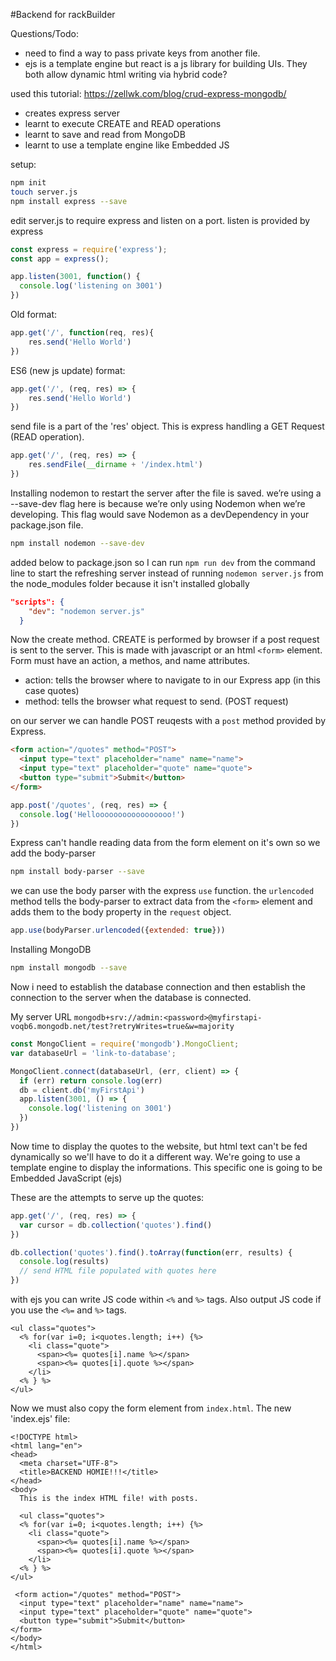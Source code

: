 #Backend for rackBuilder 

Questions/Todo:
- need to find a way to pass private keys from another file.
- ejs is a template engine but react is a js library for building UIs. They both allow dynamic html writing via hybrid code?

used this tutorial: https://zellwk.com/blog/crud-express-mongodb/
  - creates express server
  - learnt to execute CREATE and READ operations
  - learnt to save and read from MongoDB
  - learnt to use a template engine like Embedded JS


setup:
```bash
npm init
touch server.js
npm install express --save
```
edit server.js to require express and listen on a port. listen is provided by express
```javascript
const express = require('express');
const app = express();

app.listen(3001, function() {
  console.log('listening on 3001')
})
```


Old format:
```javascript
app.get('/', function(req, res){
	res.send('Hello World')
})

```


ES6 (new js update) format:
```javascript
app.get('/', (req, res) => {
	res.send('Hello World')
})
```

send file is a part of the 'res' object. This is express handling a GET Request (READ operation).
```javascript
app.get('/', (req, res) => {
	res.sendFile(__dirname + '/index.html')
})

```

Installing nodemon to restart the server after the file is saved. we’re using a --save-dev flag here is because we’re only using Nodemon when we’re developing. This flag would save Nodemon as a devDependency in your package.json file.
```bash
npm install nodemon --save-dev
```

added below to package.json so I can run `npm run dev` from the command line to start the refreshing server instead of running `nodemon server.js` from the node_modules folder because it isn't installed globally
```JSON
"scripts": {
    "dev": "nodemon server.js"
  }
```

Now the create method. CREATE is performed by browser if a post request is sent to the server. This is made with javascript or an html `<form>` element. Form must have an action, a methos, and name attributes.
- action: tells the browser where to navigate to in our Express app (in this case quotes)
- method: tells the browser what request to send. (POST request)

on our server we can handle POST reuqests with a `post` method provided by Express.


```html
<form action="/quotes" method="POST">
  <input type="text" placeholder="name" name="name">
  <input type="text" placeholder="quote" name="quote">
  <button type="submit">Submit</button>
</form>
```
```javascript
app.post('/quotes', (req, res) => {
  console.log('Hellooooooooooooooooo!')
})
```

Express can't handle reading data from the form element on it's own so we add the body-parser
```bash
npm install body-parser --save
```

we can use the body parser with the express `use` function. the `urlencoded` method tells the body-parser to extract data from the `<form>` element and adds them to the body property in the `request` object.
```javascript
app.use(bodyParser.urlencoded({extended: true}))
````

Installing MongoDB
```bash
npm install mongodb --save
```


Now i need to establish the database connection and then establish the connection to the server when the database is connected.

My server URL
`mongodb+srv://admin:<password>@myfirstapi-voqb6.mongodb.net/test?retryWrites=true&w=majority`

```javascript
const MongoClient = require('mongodb').MongoClient;
var databaseUrl = 'link-to-database';

MongoClient.connect(databaseUrl, (err, client) => {
  if (err) return console.log(err)
  db = client.db('myFirstApi')
  app.listen(3001, () => {
    console.log('listening on 3001')
  })
})
```

Now time to display the quotes to the website, but html text can't be fed dynamically so we'll have to do it a different way. We're going to use a template engine to display the informations. This specific one is going to be Embedded JavaScript (ejs)

These are the attempts to serve up the quotes:
```javascript
app.get('/', (req, res) => {
  var cursor = db.collection('quotes').find()
})

db.collection('quotes').find().toArray(function(err, results) {
  console.log(results)
  // send HTML file populated with quotes here
})
```

with ejs you can write JS code within `<%` and `%>` tags. Also output JS code if you use the `<%=` and `%>` tags.
```ejs
<ul class="quotes">
  <% for(var i=0; i<quotes.length; i++) {%>
    <li class="quote">
      <span><%= quotes[i].name %></span>
      <span><%= quotes[i].quote %></span>
    </li>
  <% } %>
</ul>

```

Now we must also copy the form element from `index.html`. The new 'index.ejs' file:
```ejs
<!DOCTYPE html>
<html lang="en">
<head>
  <meta charset="UTF-8">
  <title>BACKEND HOMIE!!!</title>
</head>
<body>
  This is the index HTML file! with posts.

  <ul class="quotes">
  <% for(var i=0; i<quotes.length; i++) {%>
    <li class="quote">
      <span><%= quotes[i].name %></span>
      <span><%= quotes[i].quote %></span>
    </li>
  <% } %>
</ul>

 <form action="/quotes" method="POST">
  <input type="text" placeholder="name" name="name">
  <input type="text" placeholder="quote" name="quote">
  <button type="submit">Submit</button>
</form>
</body>
</html>
```



```javascript


```

